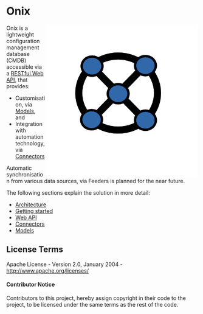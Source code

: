 # Onix 

<img src="docs/pics/ox.png" width="400" height="400" align="right">

Onix is a lightweight configuration management database (CMDB) accessible via a [RESTful Web API](./docs/wapi.md), that 
provides:
 
 - Customisation, via [Models](./models/readme.md), and 
 - Integration with automation technology, via [Connectors](./connectors/readme.md)  

Automatic synchronisation from various data sources, via Feeders is planned for the near future.

The following sections explain the solution in more detail:

- [Architecture](./docs/architecture.md)
- [Getting started](./docs/getting_started.md)
- [Web API](./docs/wapi.md)
- [Connectors](./connectors/readme.md)
- [Models](./models/readme.md)


## License Terms

Apache License - Version 2.0, January 2004 - http://www.apache.org/licenses/

#### Contributor Notice

Contributors to this project, hereby assign copyright in their code to the 
project, to be licensed under the same terms as the rest of the code.